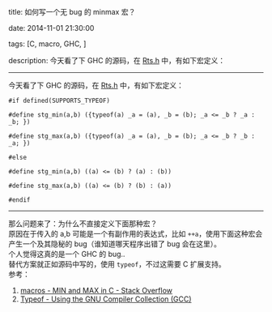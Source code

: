 title: 如何写一个无 bug 的 minmax 宏？

date: 2014-11-01 21:30:00

tags: [C, macro, GHC, ]

description: 今天看了下 GHC 的源码，在 [Rts.h](https://github.com/ghc/ghc/blob/master/includes/Rts.h) 中，有如下宏定义：

---
今天看了下 GHC 的源码，在 [Rts.h](https://github.com/ghc/ghc/blob/master/includes/Rts.h) 中，有如下宏定义：
    
    
    #if defined(SUPPORTS_TYPEOF)
    
    #define stg_min(a,b) ({typeof(a) _a = (a), _b = (b); _a <= _b ? _a : _b; })
    
    #define stg_max(a,b) ({typeof(a) _a = (a), _b = (b); _a <= _b ? _b : _a; })
    
    #else
    
    #define stg_min(a,b) ((a) <= (b) ? (a) : (b))
    
    #define stg_max(a,b) ((a) <= (b) ? (b) : (a))
    
    #endif  
  
---  
  
那么问题来了：为什么不直接定义下面那种宏？  
原因在于传入的 a,b 可能是一个有副作用的表达式，比如 `++a`，使用下面这种宏会产生一个及其隐秘的 bug（谁知道哪天程序出错了 bug 会在这里）。  
个人觉得这真的是一个 GHC 的 bug..  
替代方案就正如源码中写的，使用 `typeof`，不过这需要 C 扩展支持。  
参考：

  1. [macros - MIN and MAX in C - Stack Overflow](http://stackoverflow.com/questions/3437404/min-and-max-in-c)
  2. [Typeof - Using the GNU Compiler Collection (GCC)](https://gcc.gnu.org/onlinedocs/gcc/Typeof.html#Typeof)
